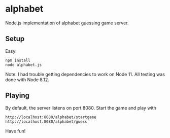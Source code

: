 # alphabet
Node.js implementation of alphabet guessing game server.

## Setup

Easy:
```
npm install
node alphabet.js
```
Note: I had trouble getting dependencies to work on Node 11. All testing was done with Node 8.12.

## Playing

By default, the server listens on port 8080. Start the game and play with 

```
http://localhost:8080/alphabet/startgame
http://localhost:8080/alphabet/guess
```

Have fun!
